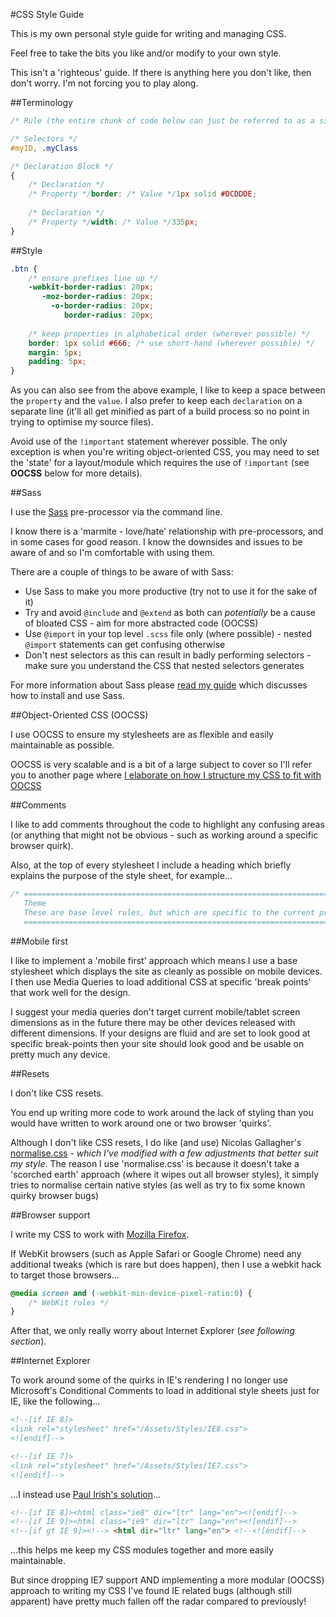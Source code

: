 #CSS Style Guide

This is my own personal style guide for writing and managing CSS. 

Feel free to take the bits you like and/or modify to your own style.

This isn't a 'righteous' guide. If there is anything here you don't like, then don't worry. I'm not forcing you to play along.

##Terminology

```css
/* Rule (the entire chunk of code below can just be referred to as a single 'rule') */

/* Selectors */
#myID, .myClass 

/* Declaration Block */
{
	/* Declaration */
	/* Property */border: /* Value */1px solid #DCDDDE;
	
	/* Declaration */
	/* Property */width: /* Value */335px;
}
```

##Style

```css
.btn {
    /* ensure prefixes line up */
	-webkit-border-radius: 20px;
       -moz-border-radius: 20px;
         -o-border-radius: 20px;
            border-radius: 20px;
	
	/* keep properties in alphabetical order (wherever possible) */
	border: 1px solid #666; /* use short-hand (wherever possible) */
	margin: 5px;
	padding: 5px;
}
```

As you can also see from the above example, I like to keep a space between the `property` and the `value`. I also prefer to keep each `declaration` on a separate line (it'll all get minified as part of a build process so no point in trying to optimise my source files).

Avoid use of the `!important` statement wherever possible. The only exception is when you're writing object-oriented CSS, you may need to set the 'state' for a layout/module which requires the use of `!important` (see **OOCSS** below for more details).

##Sass

I use the [Sass](http://sass-lang.com/) pre-processor via the command line.

I know there is a 'marmite - love/hate' relationship with pre-processors, and in some cases for good reason. I know the downsides and issues to be aware of and so I'm comfortable with using them.

There are a couple of things to be aware of with Sass:

* Use Sass to make you more productive (try not to use it for the sake of it)
* Try and avoid `@include` and `@extend` as both can _potentially_ be a cause of bloated CSS - aim for more abstracted code (OOCSS)
* Use `@import` in your top level `.scss` file only (where possible) - nested `@import` statements can get confusing otherwise
* Don't nest selectors as this can result in badly performing selectors - make sure you understand the CSS that nested selectors generates

For more information about Sass please [read my guide](https://github.com/Integralist/Blog-Posts/blob/master/Guide-to-using-SASS.md) which discusses how to install and use Sass.

##Object-Oriented CSS (OOCSS)

I use OOCSS to ensure my stylesheets are as flexible and easily maintainable as possible.

OOCSS is very scalable and is a bit of a large subject to cover so I'll refer you to another page where [I elaborate on how I structure my CSS to fit with OOCSS](https://github.com/Integralist/Resume/blob/master/Object-Oriented-CSS.md)

##Comments

I like to add comments throughout the code to highlight any confusing areas (or anything that might not be obvious - such as working around a specific browser quirk).

Also, at the top of every stylesheet I include a heading which briefly explains the purpose of the style sheet, for example…

```css
/* =============================================================================
   Theme
   These are base level rules, but which are specific to the current project
   ========================================================================== */
```

##Mobile first

I like to implement a 'mobile first' approach which means I use a base stylesheet which displays the site as cleanly as possible on mobile devices. I then use Media Queries to load additional CSS at specific 'break points' that work well for the design.

I suggest your media queries don't target current mobile/tablet screen dimensions as in the future there may be other devices released with different dimensions. If your designs are fluid and are set to look good at specific break-points then your site should look good and be usable on pretty much any device.

##Resets

I don't like CSS resets. 

You end up writing more code to work around the lack of styling than you would have written to work around one or two browser 'quirks'.

Although I don't like CSS resets, I do like (and use) Nicolas Gallagher's [normalise.css](https://github.com/necolas/normalize.css) - *which I've modified with a few adjustments that better suit my style*. The reason I use 'normalise.css' is because it doesn't take a 'scorched earth' approach (where it wipes out all browser styles), it simply tries to normalise certain native styles (as well as try to fix some known quirky browser bugs) 

##Browser support

I write my CSS to work with [Mozilla Firefox](www.mozilla.org/en-US/firefox/).

If WebKit browsers (such as Apple Safari or Google Chrome) need any additional tweaks (which is rare but does happen), then I use a webkit hack to target those browsers… 

```css
@media screen and (-webkit-min-device-pixel-ratio:0) {
    /* WebKit rules */
}
```

After that, we only really worry about Internet Explorer (*see following section*).

##Internet Explorer

To work around some of the quirks in IE's rendering I no longer use Microsoft's Conditional Comments to load in additional style sheets just for IE, like the following...

```html
<!--[if IE 8]>
<link rel="stylesheet" href="/Assets/Styles/IE8.css">
<![endif]-->

<!--[if IE 7]>
<link rel="stylesheet" href="/Assets/Styles/IE7.css">
<![endif]-->
```

...I instead use [Paul Irish's solution](http://paulirish.com/2008/conditional-stylesheets-vs-css-hacks-answer-neither/)…

```html
<!--[if IE 8]><html class="ie8" dir="ltr" lang="en"><![endif]-->
<!--[if IE 9]><html class="ie9" dir="ltr" lang="en"><![endif]-->
<!--[if gt IE 9]><!--> <html dir="ltr" lang="en"> <!--<![endif]-->
```

...this helps me keep my CSS modules together and more easily maintainable.

But since dropping IE7 support AND implementing a more modular (OOCSS) approach to writing my CSS I've found IE related bugs (although still apparent) have pretty much fallen off the radar compared to previously!